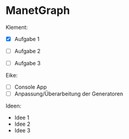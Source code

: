 # ManetGraph

Klement:
- [x] Aufgabe 1
- [ ] Aufgabe 2
- [ ] Aufgabe 3


Eike: 
- [ ] Console App
- [ ] Anpassung/Überarbeitung der Generatoren

Ideen:
- Idee 1
- Idee 2
- Idee 3

